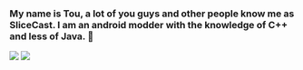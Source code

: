 ### My name is Tou, a lot of you guys and other people know me as SliceCast. I am an android modder with the knowledge of C++ and less of Java. 👋

<img src="https://github-readme-stats.vercel.app/api?username=SliceCast&&show_icons=true&title_color=ffffff&icon_color=bb2acf&text_color=daf7dc&bg_color=151515">
<img src="https://github-readme-stats.vercel.app/api/top-langs/?username=SliceCast&layout=compact&show_icons=true&theme=radical">
